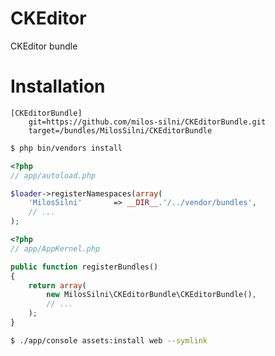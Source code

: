 CKEditor
========

CKEditor bundle

Installation
========

```
[CKEditorBundle]
    git=https://github.com/milos-silni/CKEditorBundle.git
    target=/bundles/MilosSilni/CKEditorBundle
```

``` bash 
$ php bin/vendors install
```

``` php
<?php
// app/autoload.php

$loader->registerNamespaces(array(
    'MilosSilni'       => __DIR__.'/../vendor/bundles',
    // ...
);
```

``` php
<?php
// app/AppKernel.php

public function registerBundles()
{
    return array(
        new MilosSilni\CKEditorBundle\CKEditorBundle(),
        // ...
    );
}
```

``` bash
$ ./app/console assets:install web --symlink
```